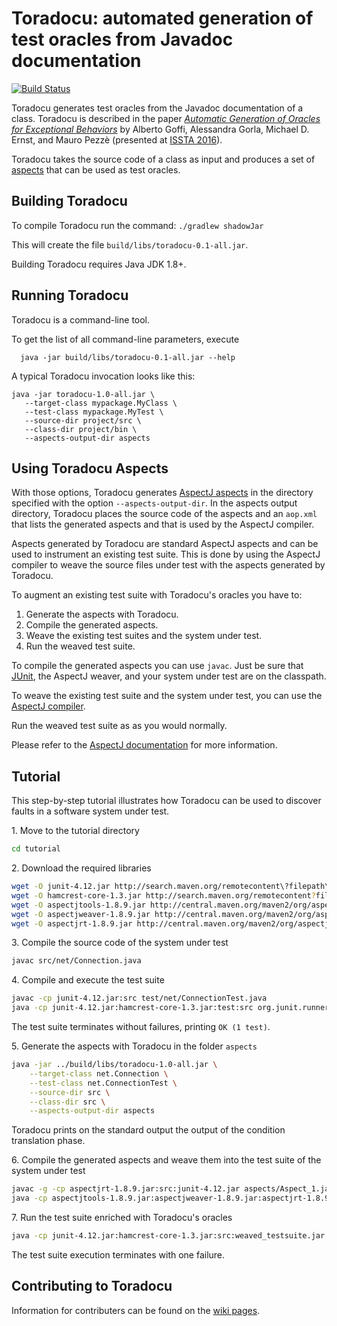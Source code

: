 # Toradocu: automated generation of test oracles from Javadoc documentation

[![Build Status](https://travis-ci.org/albertogoffi/toradocu.svg?branch=master)](https://travis-ci.org/albertogoffi/toradocu)

Toradocu generates test oracles from the Javadoc documentation of a
class. Toradocu is described in the paper
[*Automatic Generation of Oracles for Exceptional Behaviors*](http://star.inf.usi.ch/star/papers/16-issta-toradocu.pdf)
by Alberto Goffi, Alessandra Gorla, Michael D. Ernst, and Mauro Pezzè (presented
at [ISSTA 2016](https://issta2016.cispa.saarland)).

Toradocu takes the source code of a class as input and produces a set of
[aspects](https://eclipse.org/aspectj/) that can be used as test oracles.


## Building Toradocu
To compile Toradocu run the command: `./gradlew shadowJar`

This will create the file 
`build/libs/toradocu-0.1-all.jar`.

Building Toradocu requires Java JDK 1.8+. 


## Running Toradocu
Toradocu is a command-line tool.

To get the list of all command-line parameters, execute

      java -jar build/libs/toradocu-0.1-all.jar --help

A typical Toradocu invocation looks like this:

    java -jar toradocu-1.0-all.jar \
       --target-class mypackage.MyClass \
	   --test-class mypackage.MyTest \
	   --source-dir project/src \
	   --class-dir project/bin \
       --aspects-output-dir aspects


## Using Toradocu Aspects
With those options, Toradocu generates [AspectJ aspects](https://eclipse.org/aspectj/) in the
directory specified with the option `--aspects-output-dir`. In the aspects output directory,
Toradocu places the source code of the aspects and an `aop.xml` that lists the generated aspects
and that is used by the AspectJ compiler.

Aspects generated by Toradocu are standard AspectJ aspects and can be used to instrument an
existing test suite. This is done by using the AspectJ compiler to weave the source files
under test with the aspects generated by Toradocu.

To augment an existing test suite with Toradocu's oracles you have to:

1. Generate the aspects with Toradocu.
2. Compile the generated aspects.
3. Weave the existing test suites and the system under test.
4. Run the weaved test suite.

To compile the generated aspects you can use `javac`. Just be sure that
[JUnit](http://junit.org/junit4/), the AspectJ weaver, and your system under
test are on the classpath.

To weave the existing test suite and the system under test, you can use the
[AspectJ compiler](https://eclipse.org/aspectj/doc/next/devguide/ajc-ref.html).

Run the weaved test suite as as you would normally.

Please refer to the [AspectJ documentation](https://eclipse.org/aspectj/doc/released/devguide/ajc-ref.html)
for more information.


## Tutorial
This step-by-step tutorial illustrates how Toradocu can be used to discover faults in a
software system under test.

1\. Move to the tutorial directory
```bash
cd tutorial
```

2\. Download the required libraries
```bash
wget -O junit-4.12.jar http://search.maven.org/remotecontent\?filepath\=junit/junit/4.12/junit-4.12.jar
wget -O hamcrest-core-1.3.jar http://search.maven.org/remotecontent?filepath=org/hamcrest/hamcrest-core/1.3/hamcrest-core-1.3.jar
wget -O aspectjtools-1.8.9.jar http://central.maven.org/maven2/org/aspectj/aspectjtools/1.8.9/aspectjtools-1.8.9.jar
wget -O aspectjweaver-1.8.9.jar http://central.maven.org/maven2/org/aspectj/aspectjweaver/1.8.9/aspectjweaver-1.8.9.jar
wget -O aspectjrt-1.8.9.jar http://central.maven.org/maven2/org/aspectj/aspectjrt/1.8.9/aspectjrt-1.8.9.jar
```

3\. Compile the source code of the system under test
```bash
javac src/net/Connection.java
```

4\. Compile and execute the test suite
```bash
javac -cp junit-4.12.jar:src test/net/ConnectionTest.java
java -cp junit-4.12.jar:hamcrest-core-1.3.jar:test:src org.junit.runner.JUnitCore net.ConnectionTest
```
The test suite terminates without failures, printing `OK (1 test)`.

5\. Generate the aspects with Toradocu in the folder `aspects`
```bash
java -jar ../build/libs/toradocu-1.0-all.jar \
    --target-class net.Connection \
    --test-class net.ConnectionTest \
    --source-dir src \
	--class-dir src \
	--aspects-output-dir aspects
```
Toradocu prints on the standard output the output of the condition translation phase.

6\. Compile the generated aspects and weave them into the test suite of the system under test
```bash
javac -g -cp aspectjrt-1.8.9.jar:src:junit-4.12.jar aspects/Aspect_1.java
java -cp aspectjtools-1.8.9.jar:aspectjweaver-1.8.9.jar:aspectjrt-1.8.9.jar:src org.aspectj.tools.ajc.Main -inpath aspects:test -outjar weaved_testsuite.jar -showWeaveInfo
```

7\. Run the test suite enriched with Toradocu's oracles
```bash
java -cp junit-4.12.jar:hamcrest-core-1.3.jar:src:weaved_testsuite.jar:aspectjrt-1.8.9.jar org.junit.runner.JUnitCore net.ConnectionTest
```
The test suite execution terminates with one failure.


## Contributing to Toradocu
Information for contributers can be found on the [wiki pages](https://github.com/albertogoffi/toradocu/wiki/Developer-Notes).
